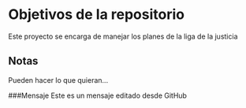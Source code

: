 # Objetivos de la repositorio

Este proyecto se encarga de manejar los planes de la liga de la justicia


## Notas
Pueden hacer lo que quieran...

###Mensaje
Este es un mensaje editado desde GitHub
